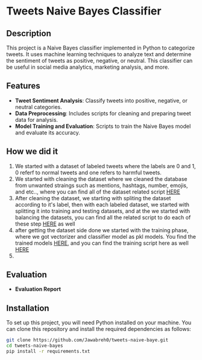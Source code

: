 # Tweets Naive Bayes Classifier

## Description
This project is a Naive Bayes classifier implemented in Python to categorize tweets. It uses machine learning techniques to analyze text and determine the sentiment of tweets as positive, negative, or neutral. This classifier can be useful in social media analytics, marketing analysis, and more.

## Features
- **Tweet Sentiment Analysis**: Classify tweets into positive, negative, or neutral categories.
- **Data Preprocessing**: Includes scripts for cleaning and preparing tweet data for analysis.
- **Model Training and Evaluation**: Scripts to train the Naive Bayes model and evaluate its accuracy.

## How we did it 

1. We started with a dataset of labeled tweets where the labels are 0 and 1, 0 referf to normal tweets and one refers to harmful tweets.
2. We started with cleaning the dataset where we cleaned the database from unwanted straings such as mentions, hashtags, number, emojis, and etc.., where you can find all of the dataset related script [HERE](manage_dataset/)
3. After cleaning the dataset, we starting with spliting the dataset according to it's label, then with each labeled dataset, we started with splitting it into training and testing datasets, and at the we started with balancing the datasets, you can find all the related script to do each of these step [HERE](manage_dataset/) as well
4. after getting the dataset side done we started with the training phase, where we got vectorizer and classifier model as pkl models. You find the trained models [HERE](trained_models/), and you can find the training script here as well [HERE](train.py)
5. 
## Evaluation
- **Evaluation Report**


## Installation

To set up this project, you will need Python installed on your machine. You can clone this repository and install the required dependencies as follows:

```bash
git clone https://github.com/Jawabreh0/tweets-naive-baye.git
cd tweets-naive-bayes
pip install -r requirements.txt
```

